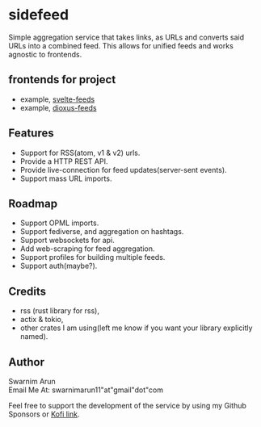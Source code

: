 # sidefeed

Simple aggregation service that takes links, as URLs and converts said URLs into a combined feed.
This allows for unified feeds and works agnostic to frontends.

## frontends for project

- example, [svelte-feeds](https://github.com/swarnimarun/svelte-feeds)
- example, [dioxus-feeds](https://github.com/swarnimarun/dioxus-feeds)

## Features

- Support for RSS(atom, v1 & v2) urls.
- Provide a HTTP REST API.
- Provide live-connection for feed updates(server-sent events).
- Support mass URL imports.

## Roadmap

- Support OPML imports.
- Support fediverse, and aggregation on hashtags.
- Support websockets for api.
- Add web-scraping for feed aggregation.
- Support profiles for building multiple feeds.
- Support auth(maybe?).

## Credits

- rss (rust library for rss),
- actix & tokio,
- other crates I am using(left me know if you want your library explicitly named).

## Author

Swarnim Arun<br/>
Email Me At: swarnimarun11"at"gmail"dot"com

Feel free to support the development of the service by using my Github Sponsors or [Kofi link]().
